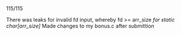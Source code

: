 115/115

There was leaks for invalid fd input, whereby  fd >= arr_size *for static char[arr_size]*
Made changes to my bonus.c after submittion

